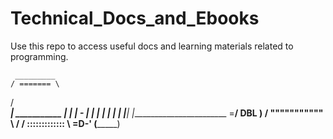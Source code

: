 # Technical_Docs_and_Ebooks 

Use this repo to access useful docs and learning materials related to programming. 

     _________
    / ======= \
   / __________\
  | ___________ |
  | | -       | |
  | |         | |
  | |_________| |________________________
  \=____________/   DBL                  )
  / """"""""""" \                       /
 / ::::::::::::: \                  =D-'
(_________________)
